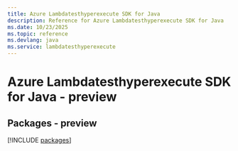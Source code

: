 ```yaml
---
title: Azure Lambdatesthyperexecute SDK for Java
description: Reference for Azure Lambdatesthyperexecute SDK for Java
ms.date: 10/23/2025
ms.topic: reference
ms.devlang: java
ms.service: lambdatesthyperexecute
---
```

# Azure Lambdatesthyperexecute SDK for Java - preview
## Packages - preview
[!INCLUDE [packages](lambdatesthyperexecute-index.md)]